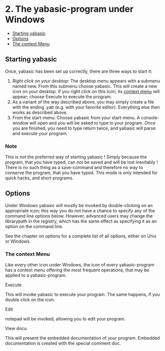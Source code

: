 # 2. The yabasic-program under Windows

 * [Starting yabasic](#starting-yabasic)
 * [Options](#options)
 * [The context Menu](#the-context-menu)

## Starting yabasic

Once, yabasic has been set up correctly, there are three ways to start it:

1. *Right click on your desktop:* The desktop menu appears with a submenu named new. From this submenu choose yabasic. This will create a new icon on your desktop. If you right click on this icon, its [context menu](#the-context-menu) will appear; choose Execute to execute the program.
2. As a variant of the way described above, you may simply create a file with the ending .yab (e.g. with your favorite editor). Everything else then works as described above.
3. From the start-menu: Choose yabasic from your start-menu. A console-window will open and you will be asked to type in your program. Once you are finished, you need to type return twice, and yabasic will parse and execute your program.

### Note

This is not the preferred way of starting yabasic ! Simply because the program, that you have typed, can not be saved and will be lost inevitably ! There is no such thing as a save-command and therefore no way to conserve the program, that you have typed. This mode is only intended for quick hacks, and short programs.

## Options

Under Windows yabasic will mostly be invoked by double-clicking on an appropriate icon; this way you do not have a chance to specify any of the command line options below. However, advanced users may change the librarypath in the registry, which has the same effect as specifying it as an option on the command line.

See the chapter on options for a complete list of all options, either on Unix or Windows.

### The context Menu

Like every other icon under Windows, the icon of every yabasic-program has a context menu offering the most frequent operations, that may be applied to a yabasic-program.

Execute

This will invoke yabasic to execute your program. The same happens, if you double click on the icon.

Edit

notepad will be invoked, allowing you to edit your program.

View docu

This will present the embedded documentation of your program. Embedded documentation is created with the special comment doc.

